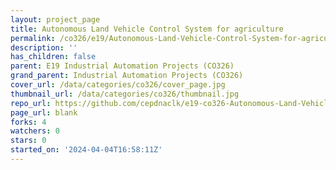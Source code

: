```yaml
---
layout: project_page
title: Autonomous Land Vehicle Control System for agriculture
permalink: /co326/e19/Autonomous-Land-Vehicle-Control-System-for-agriculture/
description: ''
has_children: false
parent: E19 Industrial Automation Projects (CO326)
grand_parent: Industrial Automation Projects (CO326)
cover_url: /data/categories/co326/cover_page.jpg
thumbnail_url: /data/categories/co326/thumbnail.jpg
repo_url: https://github.com/cepdnaclk/e19-co326-Autonomous-Land-Vehicle-Control-System-for-agriculture
page_url: blank
forks: 4
watchers: 0
stars: 0
started_on: '2024-04-04T16:58:11Z'
---
```


